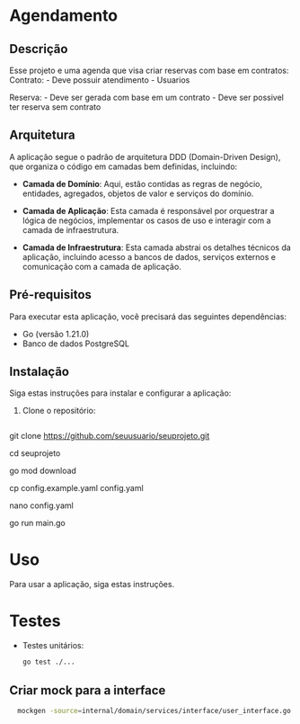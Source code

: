 # Agendamento

## Descrição

Esse projeto e uma agenda que visa criar reservas com base em contratos:
  Contrato:
     - Deve possuir atendimento
     - Usuarios

  Reserva:
     - Deve ser gerada com base em um contrato
     - Deve ser possivel ter reserva sem contrato


## Arquitetura

A aplicação segue o padrão de arquitetura DDD (Domain-Driven Design), que organiza o código em camadas bem definidas, incluindo:

- **Camada de Domínio**: Aqui, estão contidas as regras de negócio, entidades, agregados, objetos de valor e serviços do domínio.

- **Camada de Aplicação**: Esta camada é responsável por orquestrar a lógica de negócios, implementar os casos de uso e interagir com a camada de infraestrutura.

- **Camada de Infraestrutura**: Esta camada abstrai os detalhes técnicos da aplicação, incluindo acesso a bancos de dados, serviços externos e comunicação com a camada de aplicação.

## Pré-requisitos

Para executar esta aplicação, você precisará das seguintes dependências:

- Go (versão 1.21.0)
- Banco de dados PostgreSQL


## Instalação

Siga estas instruções para instalar e configurar a aplicação:

1. Clone o repositório:

   ```bash
  git clone https://github.com/seuusuario/seuprojeto.git

  cd seuprojeto

  go mod download
   
  cp config.example.yaml config.yaml
   
  nano config.yaml

  go run main.go

# Uso

Para usar a aplicação, siga estas instruções.

# Testes

- Testes unitários:

   ```bash
   go test ./...

## Criar mock para a interface

```bash
  mockgen -source=internal/domain/services/interface/user_interface.go -destination=internaldomain/services/mocks/user_mock.go 